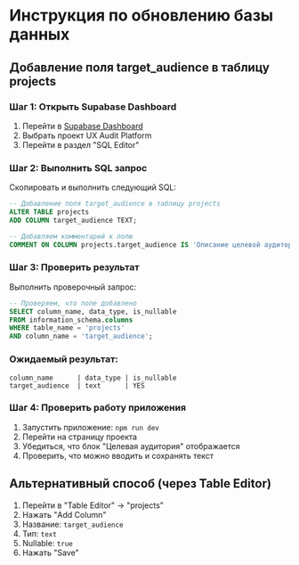 # Инструкция по обновлению базы данных

## Добавление поля target_audience в таблицу projects

### Шаг 1: Открыть Supabase Dashboard
1. Перейти в [Supabase Dashboard](https://supabase.com/dashboard)
2. Выбрать проект UX Audit Platform
3. Перейти в раздел "SQL Editor"

### Шаг 2: Выполнить SQL запрос
Скопировать и выполнить следующий SQL:

```sql
-- Добавление поля target_audience в таблицу projects
ALTER TABLE projects 
ADD COLUMN target_audience TEXT;

-- Добавляем комментарий к полю
COMMENT ON COLUMN projects.target_audience IS 'Описание целевой аудитории проекта для улучшения AI анализа';
```

### Шаг 3: Проверить результат
Выполнить проверочный запрос:

```sql
-- Проверяем, что поле добавлено
SELECT column_name, data_type, is_nullable 
FROM information_schema.columns 
WHERE table_name = 'projects' 
AND column_name = 'target_audience';
```

### Ожидаемый результат:
```
column_name      | data_type | is_nullable
target_audience  | text      | YES
```

### Шаг 4: Проверить работу приложения
1. Запустить приложение: `npm run dev`
2. Перейти на страницу проекта
3. Убедиться, что блок "Целевая аудитория" отображается
4. Проверить, что можно вводить и сохранять текст

## Альтернативный способ (через Table Editor)
1. Перейти в "Table Editor" → "projects"
2. Нажать "Add Column"
3. Название: `target_audience`
4. Тип: `text`
5. Nullable: `true`
6. Нажать "Save"






